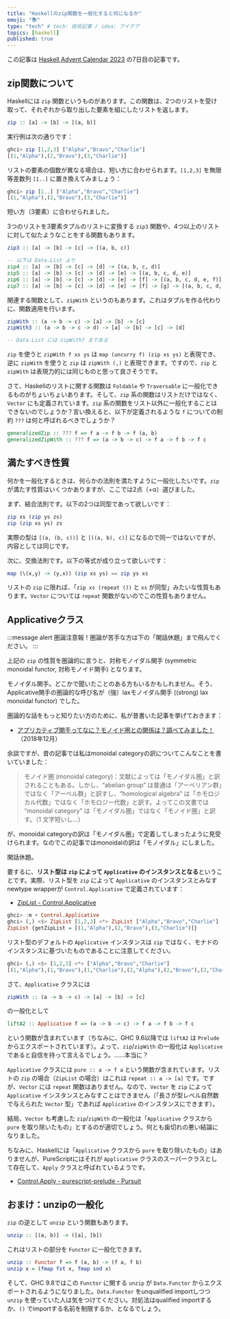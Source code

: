 ```yaml
---
title: "Haskellのzip関数を一般化すると何になるか"
emoji: "📚"
type: "tech" # tech: 技術記事 / idea: アイデア
topics: [haskell]
published: true
---
```


この記事は [Haskell Advent Calendar 2023](https://qiita.com/advent-calendar/2023/haskell) の7日目の記事です。

## zip関数について

Haskellには `zip` 関数というものがあります。この関数は、2つのリストを受け取って、それぞれから取り出した要素を組にしたリストを返します。

```haskell
zip :: [a] -> [b] -> [(a, b)]
```

実行例は次の通りです：

```haskell
ghci> zip [1,2,3] ["Alpha","Bravo","Charlie"]
[(1,"Alpha"),(2,"Bravo"),(3,"Charlie")]
```

リストの要素の個数が異なる場合は、短い方に合わせられます。`[1,2,3]` を無限等差数列 `[1..]` に置き換えてみましょう：

```haskell
ghci> zip [1..] ["Alpha","Bravo","Charlie"]
[(1,"Alpha"),(2,"Bravo"),(3,"Charlie")]
```

短い方（3要素）に合わせられました。

3つのリストを3要素タプルのリストに変換する `zip3` 関数や、4つ以上のリストに対して似たようなことをする関数もあります。

```haskell
zip3 :: [a] -> [b] -> [c] -> [(a, b, c)]

-- 以下は Data.List より
zip4 :: [a] -> [b] -> [c] -> [d] -> [(a, b, c, d)]
zip5 :: [a] -> [b] -> [c] -> [d] -> [e] -> [(a, b, c, d, e)] 
zip6 :: [a] -> [b] -> [c] -> [d] -> [e] -> [f] -> [(a, b, c, d, e, f)] 
zip7 :: [a] -> [b] -> [c] -> [d] -> [e] -> [f] -> [g] -> [(a, b, c, d, e, f, g)] 
```

関連する関数として、`zipWith` というのもあります。これはタプルを作る代わりに、関数適用を行います。

```haskell
zipWith :: (a -> b -> c) -> [a] -> [b] -> [c]
zipWith3 :: (a -> b -> c -> d) -> [a] -> [b] -> [c] -> [d]

-- Data.List には zipWith7 まである
```

`zip` を使うと `zipWith f xs ys` は `map (uncurry f) (zip xs ys)` と表現でき、逆に `zipWith` を使うと `zip` は `zipWith (,)` と表現できます。ですので、`zip` と `zipWith` は表現力的には同じものと思って良さそうです。

さて、Haskellのリストに関する関数は `Foldable` や `Traversable` に一般化できるものがちょいちょいあります。そして、`zip` 系の関数はリストだけではなく、`Vector` にも定義されています。`zip` 系の関数をリスト以外に一般化することはできないのでしょうか？言い換えると、以下が定義されるような `f` についての制約 `???` は何と呼ばれるべきでしょうか？

```haskell
generalizedZip :: ??? f => f a -> f b -> f (a, b)
generalizedZipWith :: ??? f => (a -> b -> c) -> f a -> f b -> f c
```

## 満たすべき性質

何かを一般化するときは、何らかの法則を満たすように一般化したいです。`zip` が満たす性質はいくつかありますが、ここでは2点（+α）選びました。

まず、結合法則です。以下の2つは同型であって欲しいです：

```haskell
zip xs (zip ys zs)
zip (zip xs ys) zs
```

実際の型は `[(a, (b, c))]` と `[((a, b), c)]` になるので同一ではないですが、内容としては同じです。

次に、交換法則です。以下の等式が成り立って欲しいです：

```haskell
map (\(x,y) -> (y,x)) (zip xs ys) == zip ys xs
```

リストの `zip` に限れば、「`zip xs (repeat ())` と `xs` が同型」みたいな性質もあります。`Vector` については `repeat` 関数がないのでこの性質もありません。

## Applicativeクラス

:::message alert
圏論注意報！圏論が苦手な方は下の「閑話休題」まで飛んでください。
:::

上記の `zip` の性質を圏論的に言うと、対称モノイダル関手 (symmetric monoidal functor, 対称モノイド関手) となります。

モノイダル関手。どこかで聞いたことのある方もいるかもしれません。そう、Applicative関手の圏論的な呼び名が（強）laxモノイダル関手 ((strong) lax monoidal functor) でした。

圏論的な話をもっと知りたい方のために、私が昔書いた記事を挙げておきます：

* [アプリカティブ関手ってなに？モノイド圏との関係は？調べてみました！](https://blog.miz-ar.info/2018/12/applicative-functor/)（2018年12月）

余談ですが、昔の記事では私はmonoidal categoryの訳についてこんなことを書いていました：

> モノイド圏 (monoidal category)：文献によっては「モノイダル圏」と訳されることもある。しかし、“abelian group” は普通は「アーベリアン群」ではなく「アーベル群」と訳すし、“homological algebra” は「ホモロジカル代数」ではなく「ホモロジー代数」と訳す。よってこの文書では “monoidal category” は「モノイダル圏」ではなく「モノイド圏」と訳す。（1 文字短いし…）

が、monoidal categoryの訳は「モノイダル圏」で定着してしまったように見受けられます。なのでこの記事ではmonoidalの訳は「モノイダル」にしました。

閑話休題。

要するに、**リスト型は `zip` によって `Applicative` のインスタンスとなる**ということです。実際、リスト型を `zip` によって `Applicative` のインスタンスとみなすnewtype wrapperが `Control.Applicative` で定義されています：

* [ZipList - Control.Applicative](https://hackage.haskell.org/package/base-4.19.0.0/docs/Control-Applicative.html#t:ZipList)

```haskell
ghci> :m + Control.Applicative
ghci> (,) <$> ZipList [1,2,3] <*> ZipList ["Alpha","Bravo","Charlie"]
ZipList {getZipList = [(1,"Alpha"),(2,"Bravo"),(3,"Charlie")]}
```

リスト型のデフォルトの `Applicative` インスタンスは `zip` ではなく、モナドのインスタンスに基づいたものであることに注意してください。

```haskell
ghci> (,) <$> [1,2,3] <*> ["Alpha","Bravo","Charlie"]
[(1,"Alpha"),(1,"Bravo"),(1,"Charlie"),(2,"Alpha"),(2,"Bravo"),(2,"Charlie"),(3,"Alpha"),(3,"Bravo"),(3,"Charlie")]
```

さて、`Applicative` クラスには

```haskell
zipWith :: (a -> b -> c) -> [a] -> [b] -> [c]
```

の一般化として

```haskell
liftA2 :: Applicative f => (a -> b -> c) -> f a -> f b -> f c
```

という関数が含まれています（ちなみに、GHC 9.6以降では `liftA2` は `Prelude` からエクスポートされています）。よって、`zip`/`zipWith` の一般化は `Applicative` であると自信を持って言えるでしょう。……本当に？

`Applicative` クラスには `pure :: a -> f a` という関数が含まれています。リストの `zip` の場合（`ZipList` の場合）はこれは `repeat :: a -> [a]` です。ですが、`Vector` には `repeat` 関数はありません。なので、`Vector` を `zip` によって `Applicative` インスタンスとみなすことはできません（「長さが型レベル自然数で与えられた `Vector` 型」であれば `Applicative` のインスタンスにできます）。

結局、`Vector` も考慮した `zip`/`zipWith` の一般化は「`Applicative` クラスから `pure` を取り除いたもの」とするのが適切でしょう。何とも歯切れの悪い結論になりました。

ちなみに、Haskellには「`Applicative` クラスから `pure` を取り除いたもの」はありませんが、PureScriptにはそれが `Applicative` クラスのスーパークラスとして存在して、`Apply` クラスと呼ばれているようです。

* [Control.Apply - purescript-prelude - Pursuit](https://pursuit.purescript.org/packages/purescript-prelude/6.0.1/docs/Control.Apply)

## おまけ：unzipの一般化

`zip` の逆として `unzip` という関数もあります。

```haskell
unzip :: [(a, b)] -> ([a], [b]) 
```

これはリストの部分を `Functor` に一般化できます。

```haskell
unzip :: Functor f => f (a, b) -> (f a, f b)
unzip x = (fmap fst x, fmap snd x)
```

そして、GHC 9.8ではこの `Functor` に関する `unzip` が `Data.Functor` からエクスポートされるようになりました。`Data.Functor` をunqualified importしつつ `unzip` を使っていた人は気をつけてください。対処法はqualified importするか、`()` でimportする名前を制限するか、となるでしょう。
